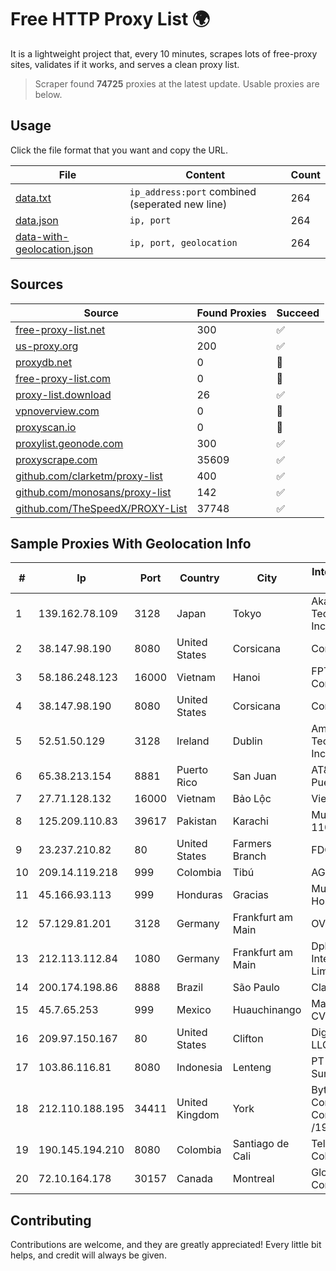 
# Free HTTP Proxy List 🌍

It is a lightweight project that, every 10 minutes, scrapes lots of free-proxy sites, validates if it works, and serves a clean proxy list.


> Scraper found **74725** proxies at the latest update. Usable proxies are below.

## Usage

Click the file format that you want and copy the URL.


|File|Content|Count|
|----|-------|-----|
|[data.txt](https://raw.githubusercontent.com/themiralay/Proxy-List-World/master/data.txt)|`ip_address:port` combined (seperated new line)|264|
|[data.json](https://raw.githubusercontent.com/themiralay/Proxy-List-World/master/data.json)|`ip, port`|264|
|[data-with-geolocation.json](https://raw.githubusercontent.com/themiralay/Proxy-List-World/master/data-with-geolocation.json)|`ip, port, geolocation`|264|

## Sources

|Source|Found Proxies|Succeed|
|------|-------------|-------|
|[free-proxy-list.net](https://free-proxy-list.net)|300|✅|
|[us-proxy.org](https://www.us-proxy.org)|200|✅|
|[proxydb.net](http://proxydb.net)|0|🚫|
|[free-proxy-list.com](https://free-proxy-list.com/?page=&port=&type%5B%5D=http&type%5B%5D=https&up_time=0&search=Search)|0|🚫|
|[proxy-list.download](https://www.proxy-list.download/HTTP)|26|✅|
|[vpnoverview.com](https://vpnoverview.com/privacy/anonymous-browsing/free-proxy-servers)|0|🚫|
|[proxyscan.io](https://www.proxyscan.io)|0|🚫|
|[proxylist.geonode.com](https://proxylist.geonode.com/api/proxy-list?limit=300&page=1&sort_by=lastChecked&sort_type=desc&protocols=http,https)|300|✅|
|[proxyscrape.com](https://api.proxyscrape.com/v2/?request=displayproxies&protocol=http&timeout=10000&country=all&ssl=all&anonymity=all)|35609|✅|
|[github.com/clarketm/proxy-list](https://raw.githubusercontent.com/clarketm/proxy-list/master/proxy-list-raw.txt)|400|✅|
|[github.com/monosans/proxy-list](https://raw.githubusercontent.com/monosans/proxy-list/main/proxies/http.txt)|142|✅|
|[github.com/TheSpeedX/PROXY-List](https://raw.githubusercontent.com/TheSpeedX/PROXY-List/master/http.txt)|37748|✅|


## Sample Proxies With Geolocation Info

|#|Ip|Port|Country|City|Internet Service Provider|
|-|--|----|-------|----|-------------------------|
|1|139.162.78.109|3128|Japan|Tokyo|Akamai Technologies, Inc.|
|2|38.147.98.190|8080|United States|Corsicana|Corsicana ISD|
|3|58.186.248.123|16000|Vietnam|Hanoi|FPT Telecom Company|
|4|38.147.98.190|8080|United States|Corsicana|Corsicana ISD|
|5|52.51.50.129|3128|Ireland|Dublin|Amazon Technologies Inc.|
|6|65.38.213.154|8881|Puerto Rico|San Juan|AT&T Mobility Puerto Rico|
|7|27.71.128.132|16000|Vietnam|Bảo Lộc|Viettel Group|
|8|125.209.110.83|39617|Pakistan|Karachi|Multinet 125-110/24|
|9|23.237.210.82|80|United States|Farmers Branch|FDCservers.net|
|10|209.14.119.218|999|Colombia|Tibú|AGIS|
|11|45.166.93.113|999|Honduras|Gracias|Multicable De Honduras|
|12|57.129.81.201|3128|Germany|Frankfurt am Main|OVH SAS|
|13|212.113.112.84|1080|Germany|Frankfurt am Main|DpkgSoft International Limited|
|14|200.174.198.86|8888|Brazil|São Paulo|Claro S.A|
|15|45.7.65.253|999|Mexico|Huauchinango|Maysnet SA De CV|
|16|209.97.150.167|80|United States|Clifton|DigitalOcean, LLC|
|17|103.86.116.81|8080|Indonesia|Lenteng|PT Link Data Sumber Barokah|
|18|212.110.188.195|34411|United Kingdom|York|Bytemark Computer Consulting Ltd /19|
|19|190.145.194.210|8080|Colombia|Santiago de Cali|Telmex Colombia S.A.|
|20|72.10.164.178|30157|Canada|Montreal|GloboTech Communications|



## Contributing

Contributions are welcome, and they are greatly appreciated! Every
little bit helps, and credit will always be given.

